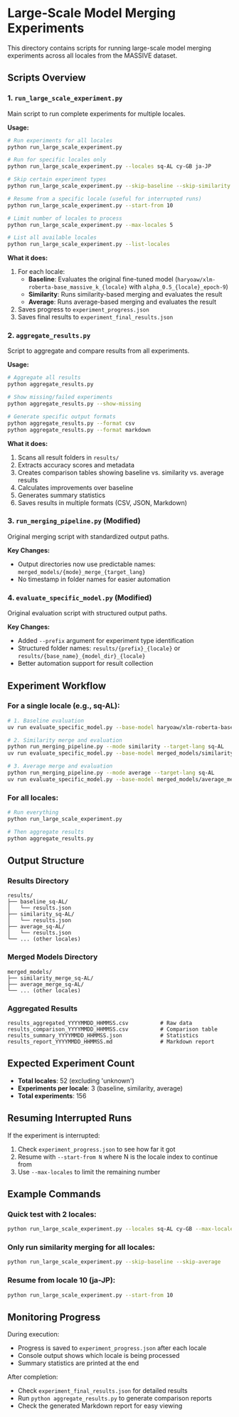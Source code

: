 # Large-Scale Model Merging Experiments

This directory contains scripts for running large-scale model merging experiments across all locales from the MASSIVE dataset.

## Scripts Overview

### 1. `run_large_scale_experiment.py`
Main script to run complete experiments for multiple locales.

**Usage:**
```bash
# Run experiments for all locales
python run_large_scale_experiment.py

# Run for specific locales only
python run_large_scale_experiment.py --locales sq-AL cy-GB ja-JP

# Skip certain experiment types
python run_large_scale_experiment.py --skip-baseline --skip-similarity

# Resume from a specific locale (useful for interrupted runs)
python run_large_scale_experiment.py --start-from 10

# Limit number of locales to process
python run_large_scale_experiment.py --max-locales 5

# List all available locales
python run_large_scale_experiment.py --list-locales
```

**What it does:**
1. For each locale:
   - **Baseline**: Evaluates the original fine-tuned model (`haryoaw/xlm-roberta-base_massive_k_{locale}` with `alpha_0.5_{locale}_epoch-9`)
   - **Similarity**: Runs similarity-based merging and evaluates the result
   - **Average**: Runs average-based merging and evaluates the result
2. Saves progress to `experiment_progress.json`
3. Saves final results to `experiment_final_results.json`

### 2. `aggregate_results.py`
Script to aggregate and compare results from all experiments.

**Usage:**
```bash
# Aggregate all results
python aggregate_results.py

# Show missing/failed experiments
python aggregate_results.py --show-missing

# Generate specific output formats
python aggregate_results.py --format csv
python aggregate_results.py --format markdown
```

**What it does:**
1. Scans all result folders in `results/`
2. Extracts accuracy scores and metadata
3. Creates comparison tables showing baseline vs. similarity vs. average results
4. Calculates improvements over baseline
5. Generates summary statistics
6. Saves results in multiple formats (CSV, JSON, Markdown)

### 3. `run_merging_pipeline.py` (Modified)
Original merging script with standardized output paths.

**Key Changes:**
- Output directories now use predictable names: `merged_models/{mode}_merge_{target_lang}`
- No timestamp in folder names for easier automation

### 4. `evaluate_specific_model.py` (Modified)
Original evaluation script with structured output paths.

**Key Changes:**
- Added `--prefix` argument for experiment type identification
- Structured folder names: `results/{prefix}_{locale}` or `results/{base_name}_{model_dir}_{locale}`
- Better automation support for result collection

## Experiment Workflow

### For a single locale (e.g., sq-AL):
```bash
# 1. Baseline evaluation
uv run evaluate_specific_model.py --base-model haryoaw/xlm-roberta-base_massive_k_sq-AL --model-dir alpha_0.5_sq-AL_epoch-9 --locale sq-AL --prefix baseline

# 2. Similarity merge and evaluation
python run_merging_pipeline.py --mode similarity --target-lang sq-AL
uv run evaluate_specific_model.py --base-model merged_models/similarity_merge_sq-AL --locale sq-AL --prefix similarity

# 3. Average merge and evaluation
python run_merging_pipeline.py --mode average --target-lang sq-AL
uv run evaluate_specific_model.py --base-model merged_models/average_merge_sq-AL --locale sq-AL --prefix average
```

### For all locales:
```bash
# Run everything
python run_large_scale_experiment.py

# Then aggregate results
python aggregate_results.py
```

## Output Structure

### Results Directory
```
results/
├── baseline_sq-AL/
│   └── results.json
├── similarity_sq-AL/
│   └── results.json
├── average_sq-AL/
│   └── results.json
└── ... (other locales)
```

### Merged Models Directory
```
merged_models/
├── similarity_merge_sq-AL/
├── average_merge_sq-AL/
└── ... (other locales)
```

### Aggregated Results
```
results_aggregated_YYYYMMDD_HHMMSS.csv          # Raw data
results_comparison_YYYYMMDD_HHMMSS.csv          # Comparison table
results_summary_YYYYMMDD_HHMMSS.json            # Statistics
results_report_YYYYMMDD_HHMMSS.md               # Markdown report
```

## Expected Experiment Count

- **Total locales**: 52 (excluding 'unknown')
- **Experiments per locale**: 3 (baseline, similarity, average)
- **Total experiments**: 156

## Resuming Interrupted Runs

If the experiment is interrupted:
1. Check `experiment_progress.json` to see how far it got
2. Resume with `--start-from N` where N is the locale index to continue from
3. Use `--max-locales` to limit the remaining number

## Example Commands

### Quick test with 2 locales:
```bash
python run_large_scale_experiment.py --locales sq-AL cy-GB --max-locales 2
```

### Only run similarity merging for all locales:
```bash
python run_large_scale_experiment.py --skip-baseline --skip-average
```

### Resume from locale 10 (ja-JP):
```bash
python run_large_scale_experiment.py --start-from 10
```

## Monitoring Progress

During execution:
- Progress is saved to `experiment_progress.json` after each locale
- Console output shows which locale is being processed
- Summary statistics are printed at the end

After completion:
- Check `experiment_final_results.json` for detailed results
- Run `python aggregate_results.py` to generate comparison reports
- Check the generated Markdown report for easy viewing